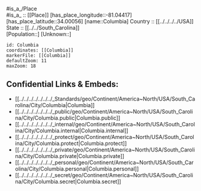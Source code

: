 ﻿---
location: [34.00056,-81.04417] 
mapzoom: [7,12] 
mapmarker: city 
type: City
tags:
- geo/City


SpocWebEntityId: 36106
isDeleted: false
confidential: public

---
#is_a_/Place  
#is_a_ :: [[Place]] 
[has_place_longitude::-81.04417] 
[has_place_latitude::34.00056] 
[name::Columbia] 
Country :: [[../../../../USA]]  
State :: [[../../South_Carolina]]  
[Population::] 
[Unknown::] 


```leaflet
id: Columbia
coordinates: [[Columbia]] 
markerFile: [[Columbia]] 
defaultZoom: 11 
maxZoom: 18
```


## Confidential Links & Embeds: 
- [[../../../../../../../_Standards/geo/Continent/America~North/USA/South_Carolina/City/Columbia|Columbia]] 
- [[../../../../../../../_public/geo/Continent/America~North/USA/South_Carolina/City/Columbia.public|Columbia.public]] 
- [[../../../../../../../_internal/geo/Continent/America~North/USA/South_Carolina/City/Columbia.internal|Columbia.internal]] 
- [[../../../../../../../_protect/geo/Continent/America~North/USA/South_Carolina/City/Columbia.protect|Columbia.protect]] 
- [[../../../../../../../_private/geo/Continent/America~North/USA/South_Carolina/City/Columbia.private|Columbia.private]] 
- [[../../../../../../../_personal/geo/Continent/America~North/USA/South_Carolina/City/Columbia.personal|Columbia.personal]] 
- [[../../../../../../../_secret/geo/Continent/America~North/USA/South_Carolina/City/Columbia.secret|Columbia.secret]] 
